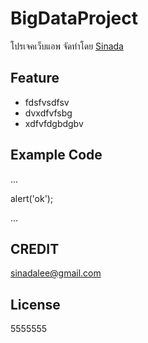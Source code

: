 # BigDataProject
โปรเจคเว็บแอพ จัดทำโดย [Sinada](https://github.com/plawansaifad) 

## Feature
- fdsfvsdfsv
- dvxdfvfsbg
- xdfvfdgbdgbv

## Example Code

...

<javascript> 
  alert('ok'); 
</javascript> 

...

## CREDIT
sinadalee@gmail.com

## License
5555555
